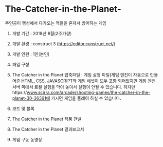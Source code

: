 # The-Catcher-in-the-Planet-
주인공이 행성에서 다가오는 적들을 혼자서 방어하는 게임

1. 개발 기간 : 2018년 8월(2주가량)

2. 개발 환경 : construct 3 (https://editor.construct.net/)

3. 개발 인원 : 1인(본인)

4. 파일 구성

  1.	The Catcher in the Planet 압축파일 : 게임 실행 파일(게임 엔진이 자동으로 만들어준 HTML, CSS, JAVASCRIPT와 게임 에셋이
  모두 포함 되어있지만 게임 엔진 서버 쪽에서 로컬 실행을 막아 놓아서 실행이 안될 수 있습니다.
  하지만https://www.scirra.com/arcade/shooting-games/the-catcher-in-the-planet-30-36391에 가시면 게임을 플레이 하실 수 있습니다.

  2.	코드 및 블록

  3.	The Catcher in the Planet 작품 판넬

  4.	The Catcher in the Planet  결과보고서

  5.	게임 구동 동영상
